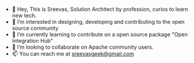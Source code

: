 - 👋 Hey, This is Sreevas, Solution Architect by profession, curios to learn new tech.  
- 👀 I’m interested in designing, developing and contributing to the open source community
- 🌱 I’m currently learning to contribute on a open source package "Open Integration Hub" 
- 💞️ I’m looking to collaborate on Apache community users. 
- 📫 You can reach me at sreevasgeek@gmail.com

<!---
sreevasgeek/sreevasgeek is a ✨ special ✨ repository because its `README.md` (this file) appears on your GitHub profile.
You can click the Preview link to take a look at your changes.
--->
